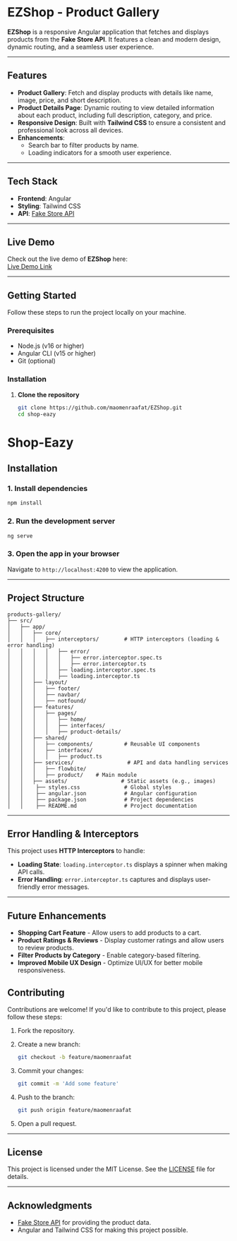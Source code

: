 # EZShop - Product Gallery

**EZShop** is a responsive Angular application that fetches and displays products from the **Fake Store API**. It features a clean and modern design, dynamic routing, and a seamless user experience.

---

## Features

- **Product Gallery**: Fetch and display products with details like name, image, price, and short description.
- **Product Details Page**: Dynamic routing to view detailed information about each product, including full description, category, and price.
- **Responsive Design**: Built with **Tailwind CSS** to ensure a consistent and professional look across all devices.
- **Enhancements**:
  - Search bar to filter products by name.
  - Loading indicators for a smooth user experience.

---

## Tech Stack

- **Frontend**: Angular
- **Styling**: Tailwind CSS
- **API**: [Fake Store API](https://fakestoreapi.com)

---

## Live Demo

Check out the live demo of **EZShop** here:  
[Live Demo Link](https://ez-shop-vert.vercel.app/) <!-- Add your live demo link here -->

---

## Getting Started

Follow these steps to run the project locally on your machine.

### Prerequisites

- Node.js (v16 or higher)
- Angular CLI (v15 or higher)
- Git (optional)

### Installation

1. **Clone the repository**
   ```bash
   git clone https://github.com/maomenraafat/EZShop.git
   cd shop-eazy
   ```

# Shop-Eazy

## Installation

### 1. Install dependencies

```bash
npm install
```

### 2. Run the development server

```bash
ng serve
```

### 3. Open the app in your browser

Navigate to `http://localhost:4200` to view the application.

---

## Project Structure

```
products-gallery/
├── src/
│   ├── app/
│   │   ├── core/
│   │   │   ├── interceptors/        # HTTP interceptors (loading & error handling)
│   │   │   │   ├── error/
│   │   │   │   │   ├── error.interceptor.spec.ts
│   │   │   │   │   ├── error.interceptor.ts
│   │   │   │   ├── loading.interceptor.spec.ts
│   │   │   │   ├── loading.interceptor.ts
│   │   ├── layout/
│   │   │   ├── footer/
│   │   │   ├── navbar/
│   │   │   ├── notfound/
│   │   ├── features/
│   │   │   ├── pages/
│   │   │   │   ├── home/
│   │   │   │   ├── interfaces/
│   │   │   │   ├── product-details/
│   │   ├── shared/
│   │   │   ├── components/          # Reusable UI components
│   │   │   ├── interfaces/
│   │   │   │   ├── product.ts
│   │   ├── services/                 # API and data handling services
│   │   │   ├── flowbite/
│   │   │   ├── product/    # Main module
│   │   ├── assets/                 # Static assets (e.g., images)
│   │    ├── styles.css              # Global styles
│   │    ├── angular.json            # Angular configuration
│   │    ├── package.json            # Project dependencies
│   │    ├── README.md               # Project documentation
```

---

## Error Handling & Interceptors

This project uses **HTTP Interceptors** to handle:

- **Loading State**: `loading.interceptor.ts` displays a spinner when making API calls.
- **Error Handling**: `error.interceptor.ts` captures and displays user-friendly error messages.

---

## Future Enhancements

- **Shopping Cart Feature** - Allow users to add products to a cart.
- **Product Ratings & Reviews** - Display customer ratings and allow users to review products.
- **Filter Products by Category** - Enable category-based filtering.
- **Improved Mobile UX Design** - Optimize UI/UX for better mobile responsiveness.

## Contributing

Contributions are welcome! If you'd like to contribute to this project, please follow these steps:

1. Fork the repository.

2. Create a new branch:
   ```bash
   git checkout -b feature/maomenraafat
   ```
3. Commit your changes:
   ```bash
   git commit -m 'Add some feature'
   ```
4. Push to the branch:
   ```bash
   git push origin feature/maomenraafat
   ```
5. Open a pull request.

---

## License

This project is licensed under the MIT License. See the [LICENSE](LICENSE) file for details.

---

## Acknowledgments

- [Fake Store API](https://fakestoreapi.com/) for providing the product data.
- Angular and Tailwind CSS for making this project possible.
